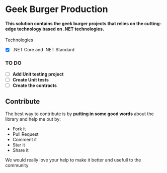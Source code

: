 # Geek Burger Production
#### This solution contains the geek burger projects that relies on the cutting-edge technology based on .NET technologies.

Technologies
- [x] .NET Core and .NET Standard

### TO DO
- [ ] **Add Unit testing project**
- [ ] **Create Unit tests**
- [ ] **Create the contracts**

## Contribute
The best way to contribute is by **putting in some good words** about the library and help me out by:

 - Fork it
 - Pull Request
 - Comment it
 - Star it
 - Share it
 
We would really love your help to make it better and usefull to the community
